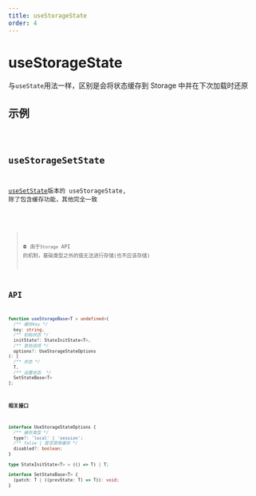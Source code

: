 ```yaml
---
title: useStorageState
order: 4
---
```


# useStorageState

与`useState`用法一样，区别是会将状态缓存到 Storage 中并在下次加载时还原

## 示例

<code src="./useStorageState.demo.tsx" />

## useStorageSetState

[useSetState](/state/use-set-state)版本的 useStorageState, 除了包含缓存功能，其他完全一致

<code src="./useStorageSetState.demo.tsx" />

> ⛔ 由于`Storage` API 的机制，基础类型之外的值无法进行存储(也不应该存储)

## API

```ts
function useStorageBase<T = undefined>(
  /** 缓存key */
  key: string,
  /** 初始状态 */
  initState?: StateInitState<T>,
  /** 其他选项 */
  options?: UseStorageStateOptions
): [
  /** 状态 */
  T,
  /** 设置状态  */
  SetStateBase<T>
];
```

**相关接口**

```ts
interface UseStorageStateOptions {
  /** 缓存类型 */
  type?: 'local' | 'session';
  /** false | 是否禁用缓存 */
  disabled?: boolean;
}

type StateInitState<T> = (() => T) | T;

interface SetStateBase<T> {
  (patch: T | ((prevState: T) => T)): void;
}
```
